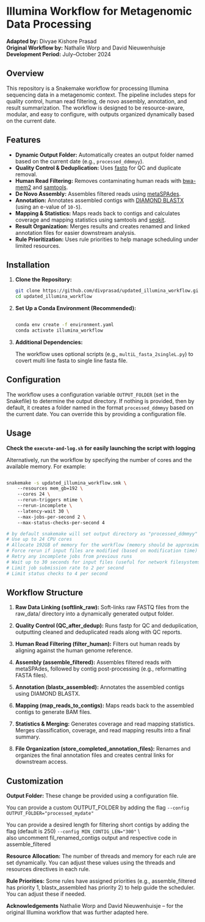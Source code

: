 # Illumina Workflow for Metagenomic Data Processing

**Adapted by:** Divyae Kishore Prasad  
**Original Workflow by:** Nathalie Worp and David Nieuwenhuisje  
**Development Period:** July–October 2024

## Overview

This repository is a Snakemake workflow for processing Illumina sequencing data in a metagenomic context. The pipeline includes steps for quality control, human read filtering, de novo assembly, annotation, and result summarization. The workflow is designed to be resource-aware, modular, and easy to configure, with outputs organized dynamically based on the current date.

## Features

- **Dynamic Output Folder:** Automatically creates an output folder named based on the current date (e.g., `processed_ddmmyy`).
- **Quality Control & Deduplication:** Uses [fastp](https://github.com/OpenGene/fastp) for QC and duplicate removal.
- **Human Read Filtering:** Removes contaminating human reads with [bwa-mem2](https://github.com/bwa-mem2/bwa-mem2) and [samtools](http://www.htslib.org/).
- **De Novo Assembly:** Assembles filtered reads using [metaSPAdes](https://cab.spbu.ru/software/spades/).
- **Annotation:** Annotates assembled contigs with [DIAMOND BLASTX](https://github.com/bbuchfink/diamond) (using an e-value of `10-5`).
- **Mapping & Statistics:** Maps reads back to contigs and calculates coverage and mapping statistics using samtools and [seqkit](https://bioinf.shenwei.me/seqkit/).
- **Result Organization:** Merges results and creates renamed and linked annotation files for easier downstream analysis.
- **Rule Prioritization:** Uses rule priorities to help manage scheduling under limited resources.


## Installation

1. **Clone the Repository:**

    ```bash
    git clone https://github.com/divprasad/updated_illumina_workflow.git
    cd updated_illumina_workflow
    ```

2. **Set Up a Conda Environment (Recommended):**

    ```bash

    conda env create -f environment.yaml
    conda activate illumina_workflow

    ```

3. **Additional Dependencies:**

   The workflow uses optional scripts (e.g., `multiL_fasta_2singleL.py`) to covert multi line fasta to single line fasta file.

## Configuration

The workflow uses a configuration variable `OUTPUT_FOLDER` (set in the Snakefile) to determine the output directory. If nothing is provided, then by default, it creates a folder named in the format `processed_ddmmyy` based on the current date. You can override this by providing a configuration file.

## Usage

**Check the `execute-and-log.sh` for easily launching the script with logging**

Alternatively, run the workflow by specifying the number of cores and the available memory. For example:

```bash

snakemake -s updated_illumina_workflow.smk \  
    --resources mem_gb=192 \  
    --cores 24 \  
    --rerun-triggers mtime \  
    --rerun-incomplete \  
    --latency-wait 30 \  
    --max-jobs-per-second 2 \  
    --max-status-checks-per-second 4  

# by default snakemake will set output directory as "processed_ddmmyy"   
# Use up to 24 CPU cores
# Allocate 192GB of memory for the workflow (memory should be approximately 16x CPU cores)
# Force rerun if input files are modified (based on modification time)
# Retry any incomplete jobs from previous runs
# Wait up to 30 seconds for input files (useful for network filesystems)
# Limit job submission rate to 2 per second
# Limit status checks to 4 per second

```

##  Workflow Structure

1. **Raw Data Linking (softlink_raw):**
Soft-links raw FASTQ files from the raw_data/ directory into a dynamically generated output folder.

2. **Quality Control (QC_after_dedup):**
Runs fastp for QC and deduplication, outputting cleaned and deduplicated reads along with QC reports.

3. **Human Read Filtering (filter_human):**
Filters out human reads by aligning against the human genome reference.

4. **Assembly (assemble_filtered):**
Assembles filtered reads with metaSPAdes, followed by contig post-processing (e.g., reformatting FASTA files).

5. **Annotation (blastx_assembled):**
Annotates the assembled contigs using DIAMOND BLASTX.

6. **Mapping (map_reads_to_contigs):**
Maps reads back to the assembled contigs to generate BAM files.

7. **Statistics & Merging:** Generates coverage and read mapping statistics. Merges classification, coverage, and read mapping results into a final summary.

8. **File Organization (store_completed_annotation_files):** Renames and organizes the final annotation files and creates central links for downstream access.

## Customization

**Output Folder:**
These change be provided using a configuration file.

You can provide a custom OUTPUT_FOLDER  by adding the flag
`--config OUTPUT_FOLDER="processed_mydate"`

You can provide a desired length for filtering short contigs by adding the flag (default is 250)
`--config MIN_CONTIG_LEN="300"` \  
also uncomment fil_renamed_contigs output and respective code in assemble_filtered

**Resource Allocation:**
The number of threads and memory for each rule are set dynamically. You can adjust these values using the threads and resources directives in each rule.

**Rule Priorities:**
Some rules have assigned priorities (e.g., assemble_filtered has priority 1, blastx_assembled has priority 2) to help guide the scheduler. You can adjust these if needed.

**Acknowledgements**
Nathalie Worp and David Nieuwenhuisje – for the original Illumina workflow that was further adapted here.
